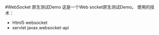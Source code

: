 #WebSocket 原生测试Demo
这是一个Web socket原生测试Demo。
使用的技术：
* Html5 websocket
* servlet javax.websocket-api

